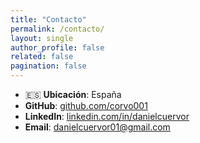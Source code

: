 ```yaml
---
title: "Contacto"
permalink: /contacto/
layout: single
author_profile: false
related: false
pagination: false
---
```


- 🇪🇸 **Ubicación**: España  
-  **GitHub**: [github.com/corvo001](https://github.com/corvo001)  
-  **LinkedIn**: [linkedin.com/in/danielcuervor](https://www.linkedin.com/in/danielcuervor/)  
-  **Email**: <danielcuervor01@gmail.com>  
